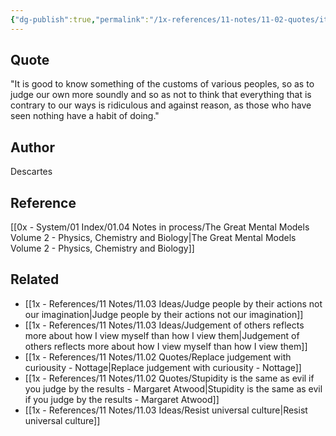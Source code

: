 ```yaml
---
{"dg-publish":true,"permalink":"/1x-references/11-notes/11-02-quotes/it-is-good-to-know-something-of-the-customs-of-various-peoples-so-as-to-judge-our-own-more-soundly-descartes/","title":"It is good to know something of the customs of various peoples, so as to judge our own more soundly - Descartes","created":"2025-04-19T11:36:51.213+03:00","updated":"2025-04-19T20:40:09.151+03:00"}
---
```



## Quote
"It is good to know something of the customs of various peoples, so as to judge our own more soundly and so as not to think that everything that is contrary to our ways is ridiculous and against reason, as those who have seen nothing have a habit of doing."

## Author
Descartes

## Reference
[[0x - System/01 Index/01.04 Notes in process/The Great Mental Models Volume 2 - Physics, Chemistry and Biology\|The Great Mental Models Volume 2 - Physics, Chemistry and Biology]]

## Related
- [[1x - References/11 Notes/11.03 Ideas/Judge people by their actions not our imagination\|Judge people by their actions not our imagination]]
- [[1x - References/11 Notes/11.03 Ideas/Judgement of others reflects more about how I view myself than how I view them\|Judgement of others reflects more about how I view myself than how I view them]]
- [[1x - References/11 Notes/11.02 Quotes/Replace judgement with curiousity - Nottage\|Replace judgement with curiousity - Nottage]]
- [[1x - References/11 Notes/11.02 Quotes/Stupidity is the same as evil if you judge by the results - Margaret Atwood\|Stupidity is the same as evil if you judge by the results - Margaret Atwood]]
- [[1x - References/11 Notes/11.03 Ideas/Resist universal culture\|Resist universal culture]]
